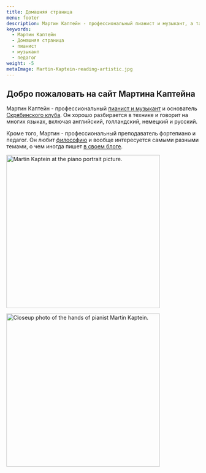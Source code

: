 ```yaml
---
title: Домашняя страница
menu: footer
description: Мартин Каптейн - профессиональный пианист и музыкант, а также основатель Скрябинского клуба. Кроме того, Мартин является профессиональным преподавателем фортепиано и педагогом. Мартин прекрасно владеет техникой и говорит на многих языках.
keywords:
  - Мартин Каптейн
  - Домашняя страница
  - пианист
  - музыкант
  - педагог
weight: -5
metaImage: Martin-Kaptein-reading-artistic.jpg
---
```



## Добро пожаловать на сайт Мартина Каптейна

Мартин Каптейн - профессиональный [пианист и музыкант](/music/) и основатель [Скрябинского клуба](https://scriabinclub.com/ru/).
Он хорошо разбирается в технике и говорит на многих языках, включая английский, голландский, немецкий и русский.

Кроме того, Мартин - профессиональный преподаватель фортепиано и педагог.
Он любит [философию](/tao/) и вообще интересуется самыми разными темами, о чем иногда пишет [в своем блоге](/blog/).

<img style="display:inline-block; margin-right: 1em; margin-bottom: 1em;" alt="Martin Kaptein at the piano portrait picture." src="/images/Martin-Kaptein-at-piano-sq.jpg" width="400" height="400"/>
<img style="display:inline-block; margin-bottom: 1em;" alt="Closeup photo of the hands of pianist Martin Kaptein." src="/images/hands-pianist-closeup-sq.jpg" width="400" height="400" />
